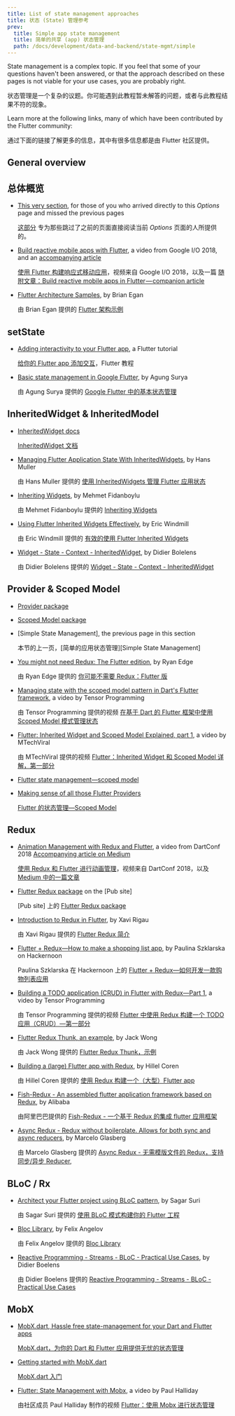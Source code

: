 ```yaml
---
title: List of state management approaches
title: 状态 (State) 管理参考
prev:
  title: Simple app state management
  title: 简单的共享 (app) 状态管理
  path: /docs/development/data-and-backend/state-mgmt/simple
---
```


State management is a complex topic.
If you feel that some of your questions haven't been answered,
or that the approach described on these pages
is not viable for your use cases, you are probably right.

状态管理是一个复杂的议题。你可能遇到此教程暂未解答的问题，或者与此教程结果不符的现象。

Learn more at the following links, 
many of which have been contributed by the Flutter community:

通过下面的链接了解更多的信息，其中有很多信息都是由 Flutter 社区提供。

## General overview

## 总体概览

* [This very section], for those of you who arrived
  directly to this _Options_ page and missed the previous pages

  [这部分][This very section] 专为那些跳过了之前的页面直接阅读当前 _Options_ 页面的人所提供的。

* [Build reactive mobile apps with Flutter],
  a video from Google I/O 2018, and an
  [accompanying article]

  [使用 Flutter 构建响应式移动应用](https://www.bilibili.com/video/av55808989/)，视频来自 Google I/O 2018，以及一篇 [随附文章：Build reactive mobile apps in Flutter — companion article][accompanying article]

* [Flutter Architecture Samples], by Brian Egan

  由 Brian Egan 提供的 [Flutter 架构示例][accompanying article]

## setState

* [Adding interactivity to your Flutter app],
  a Flutter tutorial

  [给你的 Flutter app 添加交互][Adding interactivity to your Flutter app]，Flutter 教程

* [Basic state management in Google Flutter],
  by Agung Surya

  由 Agung Surya 提供的 [Google Flutter 中的基本状态管理][Basic state management in Google Flutter]

## InheritedWidget &amp; InheritedModel 

* [InheritedWidget docs]

  [InheritedWidget 文档][InheritedWidget docs]

* [Managing Flutter Application State With InheritedWidgets],
  by Hans Muller

  由 Hans Muller 提供的 [使用 InheritedWidgets 管理 Flutter 应用状态][Managing Flutter Application State With InheritedWidgets]

* [Inheriting Widgets],
  by Mehmet Fidanboylu

  由 Mehmet Fidanboylu 提供的 [Inheriting Widgets][Inheriting Widgets]

* [Using Flutter Inherited Widgets
  Effectively],
  by Eric Windmill

  由 Eric Windmill 提供的 [有效的使用 Flutter Inherited Widgets][Using Flutter Inherited Widgets
  Effectively]

* [Widget - State - Context -
  InheritedWidget],
  by Didier Bolelens

  由 Didier Bolelens 提供的 [Widget - State - Context - InheritedWidget][Widget - State - Context -
  InheritedWidget]

## Provider &amp; Scoped Model

* [Provider package]

* [Scoped Model package]

* [Simple State Management],
  the previous page in this section

  本节的上一页，[简单的应用状态管理][Simple State Management]

* [You might not need Redux: The Flutter edition], by Ryan Edge

  由 Ryan Edge 提供的 [你可能不需要 Redux：Flutter 版][You might not need Redux: The Flutter edition]

* [Managing state with the scoped model pattern in Dart's Flutter
  framework],
  a video by Tensor Programming

  由 Tensor Programming 提供的视频 [在基于 Dart 的 Flutter 框架中使用 Scoped Model 模式管理状态][Managing state with the scoped model pattern in Dart's Flutter
  framework]

* [Flutter: Inherited Widget and Scoped Model Explained,
  part 1],
  a video by MTechViral

  由 MTechViral 提供的视频 [Flutter：Inherited Widget 和 Scoped Model 详解，第一部分][Flutter: Inherited Widget and Scoped Model Explained,
  part 1]

* [Flutter state management&mdash;scoped
  model]

* [Making sense of all those Flutter Providers]

  [Flutter 的状态管理&mdash;Scoped Model](https://www.youtube.com/watch?v=Oql5bU-Uvso)

## Redux

* [Animation Management with Redux and Flutter], a video from DartConf 2018 [Accompanying article on Medium]

  [使用 Redux 和 Flutter 进行动画管理][Animation Management with Redux and Flutter]，视频来自 DartConf 2018，以及 [Medium 中的一篇文章][Accompanying article on Medium]

* [Flutter Redux package] on the [Pub site]

  [Pub site] 上的 [Flutter Redux package][Flutter Redux package] 

* [Introduction to Redux in Flutter], by Xavi Rigau

  由 Xavi Rigau 提供的 [Flutter Redux 简介][Introduction to Redux in Flutter]

* [Flutter + Redux&mdash;How to make a shopping list app],
  by Paulina Szklarska on Hackernoon

  Paulina Szklarska 在 Hackernoon 上的 [Flutter + Redux&mdash;如何开发一款购物列表应用][Flutter + Redux&mdash;How to make a shopping list app]

* [Building a TODO application (CRUD) in Flutter with Redux&mdash;Part 1],
  a video by Tensor Programming

  由 Tensor Programming 提供的视频 [Flutter 中使用 Redux 构建一个 TODO 应用（CRUD）&mdash;第一部分][Building a TODO application (CRUD) in Flutter with Redux&mdash;Part 1]

* [Flutter Redux Thunk, an example],
  by Jack Wong

  由 Jack Wong 提供的 [Flutter Redux Thunk，示例][Flutter Redux Thunk, an example]

* [Building a (large) Flutter app with Redux],
  by Hillel Coren

  由 Hillel Coren 提供的 [使用 Redux 构建一个（大型）Flutter app][Building a (large) Flutter app with Redux]

* [Fish-Redux - An assembled flutter application framework based on Redux],
  by Alibaba

  由阿里巴巴提供的 [Fish-Redux - 一个基于 Redux 的集成 flutter 应用框架][Fish-Redux - An assembled flutter application framework based on Redux]

* [Async Redux - Redux without boilerplate. Allows for both sync and async reducers]({{site.pub}}/packages/async_redux/),
  by Marcelo Glasberg

  由 Marcelo Glasberg 提供的 [Async Redux - 无需模版文件的 Redux，支持同步/异步 Reducer](https://pub.dev/packages/async_redux/),

## BLoC / Rx

* [Architect your Flutter project using BLoC pattern],
  by Sagar Suri

  由 Sagar Suri 提供的 [使用 BLoC 模式构建你的 Flutter 工程][Architect your Flutter project using BLoC pattern]

* [Bloc Library], by Felix Angelov

  由 Felix Angelov 提供的 [Bloc Library]

* [Reactive Programming - Streams - BLoC - Practical Use Cases], by Didier Boelens

  由 Didier Boelens 提供的 [Reactive Programming - Streams - BLoC - Practical Use Cases]

## MobX

* [MobX.dart, Hassle free state-management for your Dart and Flutter apps]

  [MobX.dart，为你的 Dart 和 Flutter 应用提供无忧的状态管理][MobX.dart, Hassle free state-management for your Dart and Flutter apps]

* [Getting started with MobX.dart][Getting started with MobX.dart]
 
  [MobX.dart 入门][Getting started with MobX.dart]

* [Flutter: State Management with Mobx], a video by Paul Halliday

  由社区成员 Paul Halliday 制作的视频 [Flutter：使用 Mobx 进行状态管理][Flutter: State Management with Mobx]

  [Adding interactivity to your Flutter app]: /docs/development/ui/interactive
[accompanying article]: {{site.flutter-medium}}/build-reactive-mobile-apps-in-flutter-companion-article-13950959e381
[Accompanying article on Medium]: {{site.flutter-medium}}/animation-management-with-flutter-and-flux-redux-94729e6585fa
[Animation Management with Redux and Flutter]: https://www.youtube.com/watch?v=9ZkLtr0Fbgk
[Architect your Flutter project using BLoC pattern]: {{site.medium}}/flutterpub/architecting-your-flutter-project-bd04e144a8f1
[Async Redux - Redux without boilerplate. Allows for both sync and async reducers]: {{site.pub}}/packages/async_redux/
[Basic state management in Google Flutter]: {{site.medium}}/@agungsurya/basic-state-management-in-google-flutter-6ee73608f96d
[BloC Library]: https://felangel.github.io/bloc
[Build reactive mobile apps with Flutter]: https://www.youtube.com/watch?v=RS36gBEp8OI&feature=youtu.be
[Building a (large) Flutter app with Redux]: https://hillelcoren.com/2018/06/01/building-a-large-flutter-app-with-redux/
[Building a TODO application (CRUD) in Flutter with Redux&mdash;Part 1]: https://www.youtube.com/watch?v=Wj216eSBBWs
[Fish-Redux - An assembled flutter application framework based on Redux]: {{site.github}}/alibaba/fish-redux/
[Flutter Architecture Samples]: http://fluttersamples.com/
[Flutter: Inherited Widget and Scoped Model Explained, part 1]: https://www.youtube.com/watch?v=j-27MZwRbFw
[Flutter: State Management with Mobx]: https://www.youtube.com/watch?v=p-MUBLOEkCs
[Flutter Redux package]: {{site.pub-pkg}}/flutter_redux
[Flutter Redux Thunk, an example]: {{site.medium}}/flutterpub/flutter-redux-thunk-27c2f2b80a3b
[Flutter + Redux&mdash;How to make a shopping list app]: https://hackernoon.com/flutter-redux-how-to-make-shopping-list-app-1cd315e79b65
[Flutter state management&mdash;scoped model]: https://www.youtube.com/watch?v=Oql5bU-Uvso
[Getting started with MobX.dart]: https://mobx.pub/getting-started
[InheritedWidget docs]: {{site.api}}/flutter/widgets/InheritedWidget-class.html
[Inheriting Widgets]: {{site.medium}}/@mehmetf_71205/inheriting-widgets-b7ac56dbbeb1
[Introduction to Redux in Flutter]: https://blog.novoda.com/introduction-to-redux-in-flutter/
[Making sense of all those Flutter Providers]: {{site.medium}}/flutter-community/making-sense-all-of-those-flutter-providers-e842e18f45dd
[Managing Flutter Application State With InheritedWidgets]: {{site.flutter-medium}}/managing-flutter-application-state-with-inheritedwidgets-1140452befe1
[Managing state with the scoped model pattern in Dart's Flutter framework]: https://www.youtube.com/watch?v=-MCeWP3rgI0
[MobX.dart, Hassle free state-management for your Dart and Flutter apps]: {{site.github}}/mobxjs/mobx.dart
[Provider package]: {{site.pub-pkg}}/provider
[Reactive Programming - Streams - BLoC - Practical Use Cases]: https://www.didierboelens.com/2018/12/reactive-programming---streams---bloc---practical-use-cases
[Scoped Model package]: {{site.pub-pkg}}/scoped_model
[Simple app state management]: /docs/development/data-and-backend/state-mgmt/simple
[This very section]: /docs/development/data-and-backend/state-mgmt/intro
[Using Flutter Inherited Widgets Effectively]: https://ericwindmill.com/articles/inherited_widget/
[Widget - State - Context - InheritedWidget]: https://www.didierboelens.com/2018/06/widget---state---context---inheritedwidget/
[You might not need Redux: The Flutter edition]: https://proandroiddev.com/you-might-not-need-redux-the-flutter-edition-9c11eba006d7
